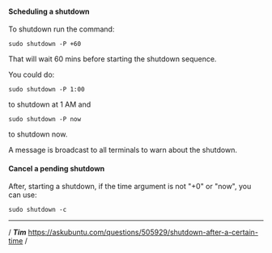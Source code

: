 #### Scheduling a shutdown

To shutdown run the command:

`sudo shutdown -P +60`

That will wait 60 mins before starting the shutdown sequence.

You could do:

`sudo shutdown -P 1:00`

to shutdown at 1 AM and

`sudo shutdown -P now`

to shutdown now.

A message is broadcast to all terminals to warn about the shutdown.

#### Cancel a pending shutdown

After, starting a shutdown, if the time argument is not "+0" or "now", you can use:

`sudo shutdown -c` 
* * *

/ ***Tim*** https://askubuntu.com/questions/505929/shutdown-after-a-certain-time / 